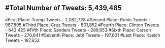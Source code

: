 #Total Number of Tweets: 5,439,485 
---
#First Place: Trump Tweets - 2,062,728
#Second Place: Rubio Tweets - 987,895
#Third Place: Cruz Tweets - 801,852
#Fourth Place: Clinton Tweets - 642,425
#Fifth Place: Sanders Tweets - 289,653
#Sixth Place: Carson Tweets - 270,641
#Seventh Place: Jeb! Tweets - 197,601
#Last Place: Kasich Tweets - 187,652

